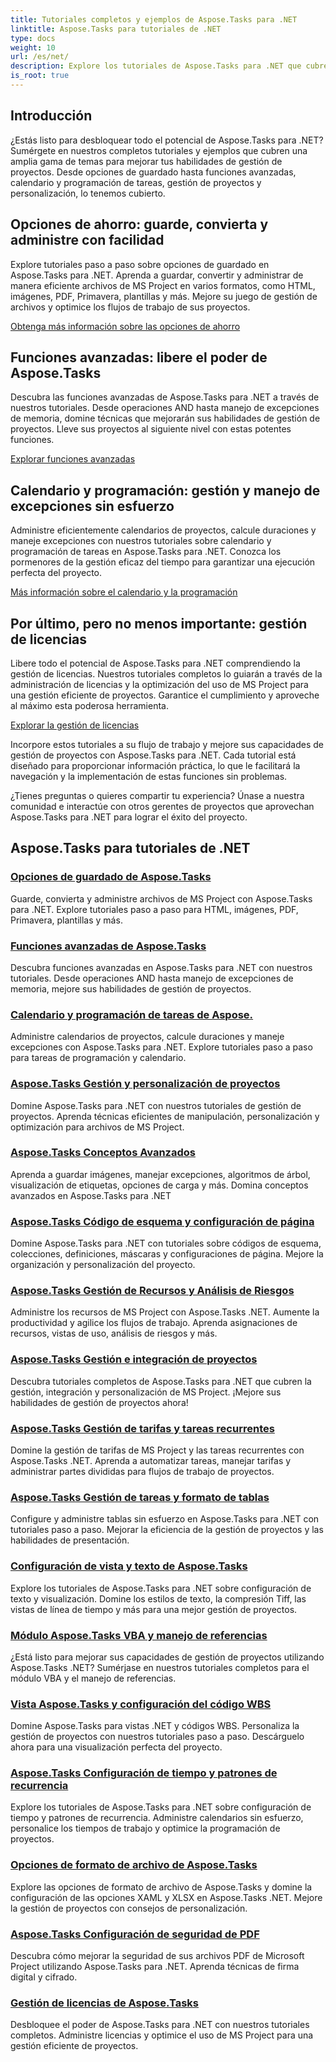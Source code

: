 ```yaml
---
title: Tutoriales completos y ejemplos de Aspose.Tasks para .NET
linktitle: Aspose.Tasks para tutoriales de .NET
type: docs
weight: 10
url: /es/net/
description: Explore los tutoriales de Aspose.Tasks para .NET que cubren opciones de ahorro, calendario y programación, gestión de proyectos y más. Eleve sus habilidades de gestión de proyectos.
is_root: true
---
```

## Introducción

¿Estás listo para desbloquear todo el potencial de Aspose.Tasks para .NET? Sumérgete en nuestros completos tutoriales y ejemplos que cubren una amplia gama de temas para mejorar tus habilidades de gestión de proyectos. Desde opciones de guardado hasta funciones avanzadas, calendario y programación de tareas, gestión de proyectos y personalización, lo tenemos cubierto.

## Opciones de ahorro: guarde, convierta y administre con facilidad 
Explore tutoriales paso a paso sobre opciones de guardado en Aspose.Tasks para .NET. Aprenda a guardar, convertir y administrar de manera eficiente archivos de MS Project en varios formatos, como HTML, imágenes, PDF, Primavera, plantillas y más. Mejore su juego de gestión de archivos y optimice los flujos de trabajo de sus proyectos.

[Obtenga más información sobre las opciones de ahorro](./saving-options/)

##  Funciones avanzadas: libere el poder de Aspose.Tasks 
Descubra las funciones avanzadas de Aspose.Tasks para .NET a través de nuestros tutoriales. Desde operaciones AND hasta manejo de excepciones de memoria, domine técnicas que mejorarán sus habilidades de gestión de proyectos. Lleve sus proyectos al siguiente nivel con estas potentes funciones.

[Explorar funciones avanzadas](./advanced-features/)

##  Calendario y programación: gestión y manejo de excepciones sin esfuerzo 
Administre eficientemente calendarios de proyectos, calcule duraciones y maneje excepciones con nuestros tutoriales sobre calendario y programación de tareas en Aspose.Tasks para .NET. Conozca los pormenores de la gestión eficaz del tiempo para garantizar una ejecución perfecta del proyecto.

[Más información sobre el calendario y la programación](./calendar-scheduling/)


##  Por último, pero no menos importante: gestión de licencias 
Libere todo el potencial de Aspose.Tasks para .NET comprendiendo la gestión de licencias. Nuestros tutoriales completos lo guiarán a través de la administración de licencias y la optimización del uso de MS Project para una gestión eficiente de proyectos. Garantice el cumplimiento y aproveche al máximo esta poderosa herramienta.

[Explorar la gestión de licencias](./license-management/)


Incorpore estos tutoriales a su flujo de trabajo y mejore sus capacidades de gestión de proyectos con Aspose.Tasks para .NET. Cada tutorial está diseñado para proporcionar información práctica, lo que le facilitará la navegación y la implementación de estas funciones sin problemas.

¿Tienes preguntas o quieres compartir tu experiencia? Únase a nuestra comunidad e interactúe con otros gerentes de proyectos que aprovechan Aspose.Tasks para .NET para lograr el éxito del proyecto.

## Aspose.Tasks para tutoriales de .NET
### [Opciones de guardado de Aspose.Tasks](./saving-options/)
Guarde, convierta y administre archivos de MS Project con Aspose.Tasks para .NET. Explore tutoriales paso a paso para HTML, imágenes, PDF, Primavera, plantillas y más.
### [Funciones avanzadas de Aspose.Tasks](./advanced-features/)
Descubra funciones avanzadas en Aspose.Tasks para .NET con nuestros tutoriales. Desde operaciones AND hasta manejo de excepciones de memoria, mejore sus habilidades de gestión de proyectos.
### [Calendario y programación de tareas de Aspose.](./calendar-scheduling/)
Administre calendarios de proyectos, calcule duraciones y maneje excepciones con Aspose.Tasks para .NET. Explore tutoriales paso a paso para tareas de programación y calendario.
### [Aspose.Tasks Gestión y personalización de proyectos](./tasks-project-management/)
Domine Aspose.Tasks para .NET con nuestros tutoriales de gestión de proyectos. Aprenda técnicas eficientes de manipulación, personalización y optimización para archivos de MS Project.
### [Aspose.Tasks Conceptos Avanzados](./advanced-concepts/)
Aprenda a guardar imágenes, manejar excepciones, algoritmos de árbol, visualización de etiquetas, opciones de carga y más. Domina conceptos avanzados en Aspose.Tasks para .NET
### [Aspose.Tasks Código de esquema y configuración de página](./outline-code-page-settings/)
Domine Aspose.Tasks para .NET con tutoriales sobre códigos de esquema, colecciones, definiciones, máscaras y configuraciones de página. Mejore la organización y personalización del proyecto.
### [Aspose.Tasks Gestión de Recursos y Análisis de Riesgos](./resource-risk-analysis/)
Administre los recursos de MS Project con Aspose.Tasks .NET. Aumente la productividad y agilice los flujos de trabajo. Aprenda asignaciones de recursos, vistas de uso, análisis de riesgos y más.
### [Aspose.Tasks Gestión e integración de proyectos](./project-management-integration/)
Descubra tutoriales completos de Aspose.Tasks para .NET que cubren la gestión, integración y personalización de MS Project. ¡Mejore sus habilidades de gestión de proyectos ahora!
### [Aspose.Tasks Gestión de tarifas y tareas recurrentes](./rate-recurring-tasks/)
Domine la gestión de tarifas de MS Project y las tareas recurrentes con Aspose.Tasks .NET. Aprenda a automatizar tareas, manejar tarifas y administrar partes divididas para flujos de trabajo de proyectos.
### [Aspose.Tasks Gestión de tareas y formato de tablas](./task-table-management/)
Configure y administre tablas sin esfuerzo en Aspose.Tasks para .NET con tutoriales paso a paso. Mejorar la eficiencia de la gestión de proyectos y las habilidades de presentación.
### [Configuración de vista y texto de Aspose.Tasks](./text-view-configuration/)
Explore los tutoriales de Aspose.Tasks para .NET sobre configuración de texto y visualización. Domine los estilos de texto, la compresión Tiff, las vistas de línea de tiempo y más para una mejor gestión de proyectos.
### [Módulo Aspose.Tasks VBA y manejo de referencias](./vba-module-reference/)
¿Está listo para mejorar sus capacidades de gestión de proyectos utilizando Aspose.Tasks .NET? Sumérjase en nuestros tutoriales completos para el módulo VBA y el manejo de referencias.
### [Vista Aspose.Tasks y configuración del código WBS](./view-wbs-code-configuration/)
Domine Aspose.Tasks para vistas .NET y códigos WBS. Personaliza la gestión de proyectos con nuestros tutoriales paso a paso. Descárguelo ahora para una visualización perfecta del proyecto.
### [Aspose.Tasks Configuración de tiempo y patrones de recurrencia](./time-recurrence-configuration/)
Explore los tutoriales de Aspose.Tasks para .NET sobre configuración de tiempo y patrones de recurrencia. Administre calendarios sin esfuerzo, personalice los tiempos de trabajo y optimice la programación de proyectos.
### [Opciones de formato de archivo de Aspose.Tasks](./file-format-options/)
Explore las opciones de formato de archivo de Aspose.Tasks y domine la configuración de las opciones XAML y XLSX en Aspose.Tasks .NET. Mejore la gestión de proyectos con consejos de personalización.
### [Aspose.Tasks Configuración de seguridad de PDF](./pdf-security-configuration/)
Descubra cómo mejorar la seguridad de sus archivos PDF de Microsoft Project utilizando Aspose.Tasks para .NET. Aprenda técnicas de firma digital y cifrado.
### [Gestión de licencias de Aspose.Tasks](./license-management/)
Desbloquee el poder de Aspose.Tasks para .NET con nuestros tutoriales completos. Administre licencias y optimice el uso de MS Project para una gestión eficiente de proyectos.